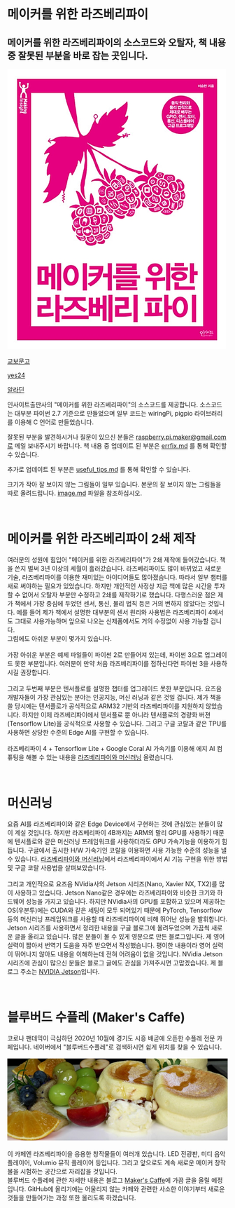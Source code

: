 # 메이커를 위한 라즈베리파이

## 메이커를 위한 라즈베리파이의 소스코드와 오탈자, 책 내용 중 잘못된 부분을 바로 잡는 곳입니다.

![book](./image/book.png)

[교보문고](https://www.kyobobook.co.kr/product/detailViewKor.laf?mallGb=KOR&ejkGb=KOR&barcode=9788966264018)<br/>

[yes24](http://www.yes24.com/Product/Goods/43860512?Acode=101)<br/>

[알라딘](https://www.aladin.co.kr/shop/wproduct.aspx?ItemId=113475084)<br/>

인사이트출판사의 "메이커를 위한 라즈베리파이"의 소스코드를 제공합니다.
소스코드는 대부분 파이썬 2.7 기준으로 만들었으며 일부 코드는 wiringPi, pigpio 라이브러리를 이용해 C 언어로 만들었습니다. <br/>

잘못된 부분을 발견하시거나 질문이 있으신 분들은 raspberry.pi.maker@gmail.com로 메일 보내주시기 바랍니다.
책 내용 중 업데이트 된 부분은 [errfix.md](https://github.com/raspberry-pi-maker/RaspberryPi-For-Makers/blob/master/errfix.md) 를 통해 확인할 수 있습니다.<br />

추가로 업데이트 된 부분은 [useful_tips.md](https://github.com/raspberry-pi-maker/RaspberryPi-For-Makers/blob/master/useful_tips.md) 를 통해 확인할 수 있습니다.<br />

크기가 작아 잘 보이지 않는 그림들이 일부 있습니다. 본문의 잘 보이지 않는 그림들을 따로 올려드립니다. [image.md](https://github.com/raspberry-pi-maker/RaspberryPi-For-Makers/blob/master/image.md) 파일을 참조하십시오.<br/><br/><br/>

# 메이커를 위한 라즈베리파이 2쇄 제작

여러분의 성원에 힘입어 "메이커를 위한 라즈베리파이"가 2쇄 제작에 들어갔습니다. 책을 쓴지 벌써 3년 이상의 세월이 흘러갔습니다. 라즈베리파이도 많이 바뀌었고 새로운 기술, 라즈베리파이를 이용한 재미있는 아이디어들도 많아졌습니다. 따라서 일부 챕터를 새로 써야하는 필요가 있었습니다. 하지만 개인적인 사정상 지금 책에 많은 시간을 투자할 수 없어서 오탈자 부분만 수정하고 2쇄를 제작하기로 했습니다.
다행스러운 점은 제가 책에서 가장 중심에 두었던 센서, 통신, 물리 법칙 등은 거의 변하지 않았다는 것입니다. 예를 들어 제가 책에서 설명한 대부분의 센서 원리와 사용법은 라즈베리파이 4에서도 그대로 사용가능하며 앞으로 나오는 신제품에서도 거의 수정없이 사용 가능할 겁니다.<br/>
그럼에도 아쉬운 부분이 몇가지 있습니다.<br/><br/>
가장 아쉬운 부분은 예제 파일들이 파이썬 2로 만들어져 있는데, 파이썬 3으로 업그레이드 못한 부분입니다. 여러분이 만약 처음 라즈베리파이를 접하신다면 파이썬 3을 사용하시길 권장합니다.<br/><br/>
그리고 두번째 부분은 텐서플로를 설명한 챕터를 업그레이드 못한 부분입니다. 요즈음 개발자들이 가장 관심있는 분야는 인공지능, 머신 러닝과 같은 것일 겁니다. 제가 책을 쓸 당시에는 텐서플로가 공식적으로 ARM32 기반의 라즈베리파이를 지원하지 않았습니다. 하지만 이제 라즈베리파이에서 텐서플로 뿐 아니라 텐서플로의 경량화 버젼(Tensorflow Lite)을 공식적으로 사용할 수 있습니다. 그리고 구글 코랄과 같은 TPU를 사용하면 상당한 수준의 Edge AI를 구현할 수 있습니다. <br/><br/>
라즈베리파이 4 + Tensorflow Lite + Google Coral AI 가속기를 이용해 에지 AI 컴퓨팅을 해볼 수 있는 내용을 [라즈베리파이와 머신러닝](https://github.com/raspberry-pi-maker/RaspberryPi-For-Makers/tree/master/GoogleCoral-TFLite) 올렸습니다.<br/><br/><br/>

# 머신러닝

요즘 AI를 라즈베리파이와 같은 Edge Device에서 구현하는 것에 관심있는 분들이 많이 계실 것입니다. 하지만 라즈베리파이 4B까지는 ARM의 말리 GPU를 사용하기 때문에 텐서플로와 같은 머신러닝 프레임워크를 사용하더라도 GPU 가속기능을 이용하기 힘듭니다. 구글에서 출시한 H/W 가속기인 코랄을 이용하면 사용 가능한 수준의 성능을 낼 수 있습니다. [라즈베리파이와 머신러닝](https://github.com/raspberry-pi-maker/RaspberryPi-For-Makers/tree/master/GoogleCoral-TFLite)에서 라즈베리파이에서 AI 기능 구현을 위한 방법 및 구글 코랄 사용법을 살펴보았습니다.<br/><br/>
그리고 개인적으로 요즈음 NVidia사의 Jetson 시리즈(Nano, Xavier NX, TX2)를 많이 사용하고 있습니다. Jetson Nano같은 경우에는 라즈베리파이와 비슷한 크기와 하드웨어 성능을 가지고 있습니다. 하지만 NVidia사의 GPU를 포함하고 있으며 제공하는 OS(우분투)에는 CUDA와 같은 세팅이 모두 되어있기 때문에 PyTorch, Tensorflow 등의 머신러닝 프레임워크를 사용할 때 라즈베리파이에 비해 뛰어난 성능을 발휘합니다. Jetson 시리즈를 사용하면서 정리한 내용을 구글 블로그에 올려두었으며 가끔씩 새로운 글을 올리고 있습니다. 많은 분들이 볼 수 있게 영문으로 만든 블로그입니다. 제 영어 실력이 짧아서 번역기 도움을 자주 받으면서 작성했습니다. 평이한 내용이라 영어 실력이 뛰어나지 않아도 내용을 이해하는데 전혀 어려움이 없을 것입니다. NVidia Jetson 시리즈에 관심이 많으신 분들은 블로그 글에도 관심을 가져주시면 고맙겠습니다. 제 블로그 주소는 [NVIDIA Jetson](https://spyjetson.blogspot.com/)입니다. <br/><br/><br/>


# 블루버드 수플레 (Maker's Caffe)

코로나 팬데믹이 극심하던 2020년 10월에 경기도 시흥 배곧에 오픈한 수플레 전문 카페입니다. 네이버에서 "블루버드수플레"로 검색하시면 쉽게 위치를 찾을 수 있습니다.<br/><br/>
![caffe](./image/souffle.png)<br/><br/>
이 카페엔 라즈베리파이을 응용한 창작물들이 여러개 있습니다. LED 전광판, 미디 음악 플레이어, Volumio 뮤직 플레이어 등입니다. 그리고 앞으로도 계속 새로운 메이커 창작물을 시험하는 공간으로 자리잡을 것입니다.  
블루버드 수플레에 관한 자세한 내용은 블로그 [Maker's Caffe](https://bluebird-caffe.blogspot.com/)에 가끔 글을 올릴 예정입니다. GitHub에 올리기에는 어울리지 않는 카페와 관련한 사소한 이야기부터 새로운 것들을 만들어가는 과정 또한 올리도록 하겠습니다. 